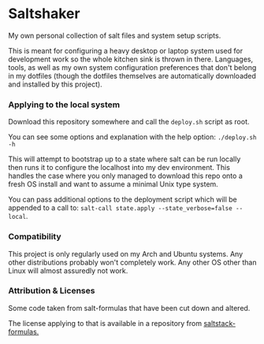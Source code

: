 # Saltshaker

My own personal collection of salt files and system setup scripts.

This is meant for configuring a heavy desktop or laptop system used for
development work so the whole kitchen sink is thrown in there. Languages,
tools, as well as my own system configuration preferences that don't belong in
my dotfiles (though the dotfiles themselves are automatically downloaded and
installed by this project).

### Applying to the local system

Download this repository somewhere and call the `deploy.sh` script as root.

You can see some options and explanation with the help option: `./deploy.sh -h`

This will attempt to bootstrap up to a state where salt can be run locally then
runs it to configure the localhost into my dev environment. This handles the
case where you only managed to download this repo onto a fresh OS install and
want to assume a minimal Unix type system.

You can pass additional options to the deployment script which will be appended
to a call to: `salt-call state.apply --state_verbose=false --local`.

### Compatibility

This project is only regularly used on my Arch and Ubuntu systems. Any other
distributions probably won't completely work. Any other OS other than Linux
will almost assuredly not work.

### Attribution & Licenses

Some code taken from salt-formulas that have been cut down and altered.

The license applying to that is available in a repository from
[saltstack-formulas.](https://github.com/saltstack-formulas)
